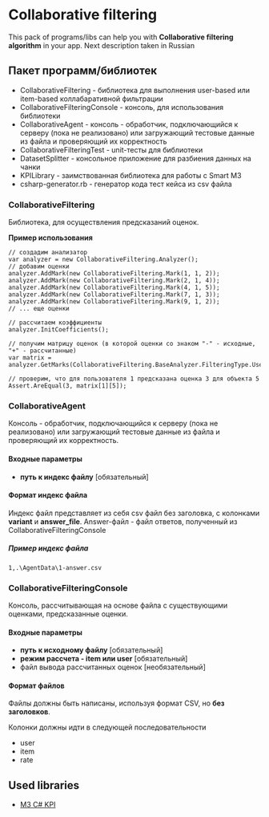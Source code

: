 # Collaborative filtering

This pack of programs/libs can help you with **Collaborative filtering algorithm** in your app.
Next description taken in Russian


## Пакет программ/библиотек
- CollaborativeFiltering - библиотека для выполнения user-based или item-based коллабаративной фильтрации
- CollaborativeFilteringConsole - консоль, для использования библиотеки
- CollaborativeAgent - консоль - обработчик, подключающийся к серверу (пока не реализовано) или загружающий тестовые данные из файла и проверяющий их корректность
- CollaborativeFilteringTest - unit-тесты для библиотеки
- DatasetSplitter - консольное приложение для разбиения данных на чанки
- KPILibrary - заимствованная библиотека для работы с Smart M3
- csharp-generator.rb - генератор кода тест кейса из csv файла

### CollaborativeFiltering
Библиотека, для осуществления предсказаний оценок.

**Пример использования**

```
// создадим анализатор
var analyzer = new CollaborativeFiltering.Analyzer();
// добавим оценки
analyzer.AddMark(new CollaborativeFiltering.Mark(1, 1, 2));
analyzer.AddMark(new CollaborativeFiltering.Mark(2, 1, 4));
analyzer.AddMark(new CollaborativeFiltering.Mark(4, 1, 5));
analyzer.AddMark(new CollaborativeFiltering.Mark(7, 1, 3));
analyzer.AddMark(new CollaborativeFiltering.Mark(9, 1, 2));
// ... еще оценки

// рассчитаем коэффициенты
analyzer.InitCoefficients();

// получим матрицу оценок (в которой оценки со знаком "-" - исходные, "+" - рассчитанные)
var matrix = analyzer.GetMarks(CollaborativeFiltering.BaseAnalyzer.FilteringType.UserBased);

// проверим, что для пользователя 1 предсказана оценка 3 для объекта 5
Assert.AreEqual(3, matrix[1][5]);
```

### CollaborativeAgent
Консоль - обработчик, подключающийся к серверу (пока не реализовано) или загружающий тестовые данные из файла и проверяющий их корректность.

#### Входные параметры
* **путь к индекс файлу** [обязательный] 

#### Формат индекс файла
Индекс файл представляет из себя csv файл без заголовка, с колонками **variant** и **answer_file**.
Answer-файл - файл ответов, полученный из CollaborativeFilteringConsole

##### Пример индекс файла

```
1,.\AgentData\1-answer.csv
```




### CollaborativeFilteringConsole
Консоль, рассчитывающая на основе файла с существующими оценками, предсказанные оценки.

#### Входные параметры
* **путь к исходному файлу** [обязательный] 
* **режим рассчета - item или user** [обязательный] 
* файл вывода рассчитанных оценок [необязательный]

#### Формат файлов
Файлы должны быть написаны, используя формат CSV, но **без заголовков**.

Колонки должны идти в следующей последовательности
* user
* item
* rate



## Used libraries
- [M3 C# KPI](http://sourceforge.net/projects/m3-csharp-kpi/)


